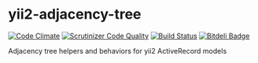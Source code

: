 yii2-adjacency-tree
===================
[![Code Climate](https://codeclimate.com/github/DevGroup-ru/yii2-adjacency-tree/badges/gpa.svg)](https://codeclimate.com/github/DevGroup-ru/yii2-adjacency-tree)
[![Scrutinizer Code Quality](https://scrutinizer-ci.com/g/DevGroup-ru/yii2-adjacency-tree/badges/quality-score.png?b=master)](https://scrutinizer-ci.com/g/DevGroup-ru/yii2-adjacency-tree/?branch=master)
[![Build Status](https://scrutinizer-ci.com/g/DevGroup-ru/yii2-adjacency-tree/badges/build.png?b=master)](https://scrutinizer-ci.com/g/DevGroup-ru/yii2-adjacency-tree/build-status/master)
[![Bitdeli Badge](https://d2weczhvl823v0.cloudfront.net/DevGroup-ru/yii2-adjacency-tree/trend.png)](https://bitdeli.com/free "Bitdeli Badge")

Adjacency tree helpers and behaviors for yii2 ActiveRecord models
